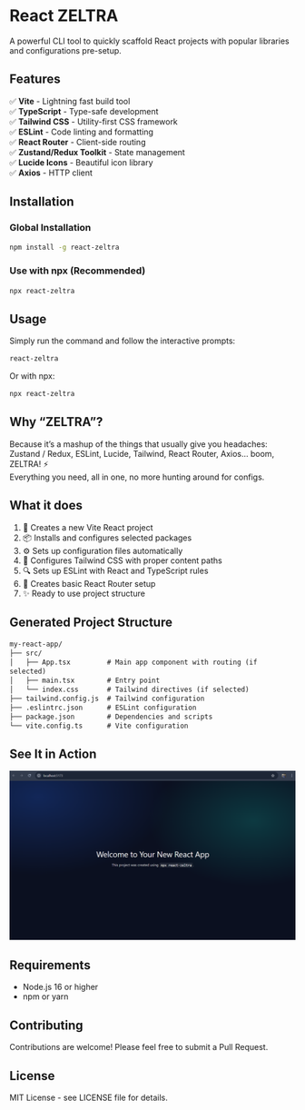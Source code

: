 # React ZELTRA

A powerful CLI tool to quickly scaffold React projects with popular libraries and configurations pre-setup.

## Features

✅ **Vite** - Lightning fast build tool  
✅ **TypeScript** - Type-safe development  
✅ **Tailwind CSS** - Utility-first CSS framework  
✅ **ESLint** - Code linting and formatting  
✅ **React Router** - Client-side routing  
✅ **Zustand/Redux Toolkit** - State management  
✅ **Lucide Icons** - Beautiful icon library  
✅ **Axios** - HTTP client

## Installation

### Global Installation
```bash
npm install -g react-zeltra
```

### Use with npx (Recommended)
```bash
npx react-zeltra
```

## Usage

Simply run the command and follow the interactive prompts:

```bash
react-zeltra
```

Or with npx:
```bash
npx react-zeltra
```
## Why “ZELTRA”? 
Because it’s a mashup of the things that usually give you headaches: </br>
Zustand / Redux, ESLint, Lucide, Tailwind, React Router, Axios… boom, ZELTRA! ⚡ </br> 
Everything you need, all in one, no more hunting around for configs.

## What it does

1. 🚀 Creates a new Vite React project
2. 📦 Installs and configures selected packages
3. ⚙️ Sets up configuration files automatically
4. 🎨 Configures Tailwind CSS with proper content paths
5. 🔍 Sets up ESLint with React and TypeScript rules
6. 🧭 Creates basic React Router setup
7. ✨ Ready to use project structure

## Generated Project Structure

```
my-react-app/
├── src/
│   ├── App.tsx         # Main app component with routing (if selected)
│   ├── main.tsx        # Entry point
│   └── index.css       # Tailwind directives (if selected)
├── tailwind.config.js  # Tailwind configuration
├── .eslintrc.json      # ESLint configuration  
├── package.json        # Dependencies and scripts
└── vite.config.ts      # Vite configuration
```

## See It in Action
![img.png](/public/firstlook_without_router.png)

## Requirements

- Node.js 16 or higher
- npm or yarn

## Contributing

Contributions are welcome! Please feel free to submit a Pull Request.

## License

MIT License - see LICENSE file for details.
